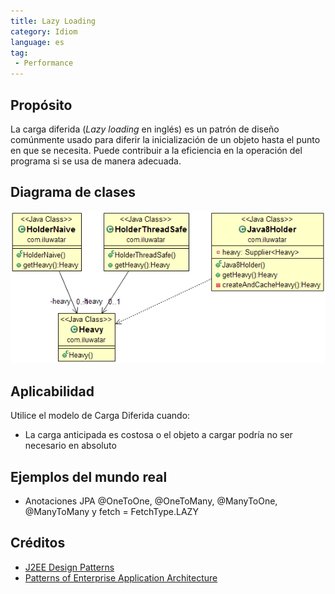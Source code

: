 ```yaml
---
title: Lazy Loading
category: Idiom
language: es
tag:
 - Performance
---
```


## Propósito
La carga diferida (*Lazy loading* en inglés) es un patrón de diseño comúnmente usado para diferir
la inicialización de un objeto hasta el punto en que se necesita. Puede
contribuir a la eficiencia en la operación del programa si se usa de manera adecuada.

## Diagrama de clases
![alt text](../../../lazy-loading/etc/lazy-loading.png "Lazy Loading")

## Aplicabilidad
Utilice el modelo de Carga Diferida cuando:

* La carga anticipada es costosa o el objeto a cargar podría no ser necesario en absoluto

## Ejemplos del mundo real

* Anotaciones JPA @OneToOne, @OneToMany, @ManyToOne, @ManyToMany y fetch = FetchType.LAZY

## Créditos

* [J2EE Design Patterns](https://www.amazon.com/gp/product/0596004273/ref=as_li_tl?ie=UTF8&camp=1789&creative=9325&creativeASIN=0596004273&linkCode=as2&tag=javadesignpat-20&linkId=48d37c67fb3d845b802fa9b619ad8f31)
* [Patterns of Enterprise Application Architecture](https://www.amazon.com/gp/product/0321127420/ref=as_li_tl?ie=UTF8&camp=1789&creative=9325&creativeASIN=0321127420&linkCode=as2&tag=javadesignpat-20&linkId=d9f7d37b032ca6e96253562d075fcc4a)
